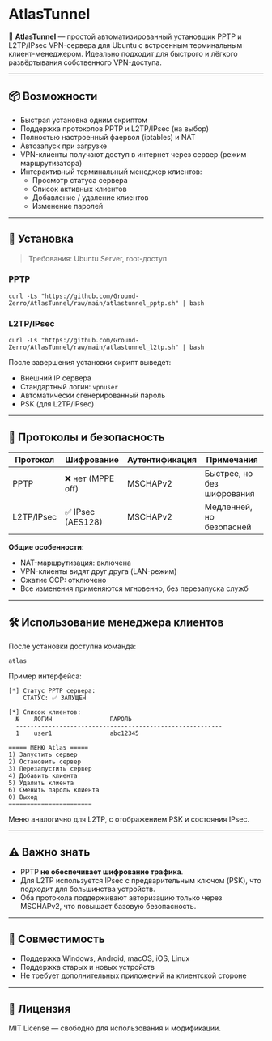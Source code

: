 # AtlasTunnel

📡 **AtlasTunnel** — простой автоматизированный установщик PPTP и L2TP/IPsec VPN-сервера для Ubuntu с встроенным терминальным клиент-менеджером. Идеально подходит для быстрого и лёгкого развёртывания собственного VPN-доступа.

---

## 📦 Возможности

- Быстрая установка одним скриптом
- Поддержка протоколов PPTP и L2TP/IPsec (на выбор)
- Полностью настроенный фаервол (iptables) и NAT
- Автозапуск при загрузке
- VPN-клиенты получают доступ в интернет через сервер (режим маршрутизатора)
- Интерактивный терминальный менеджер клиентов:
  - Просмотр статуса сервера
  - Список активных клиентов
  - Добавление / удаление клиентов
  - Изменение паролей

---

## 🚀 Установка

> Требования: Ubuntu Server, root-доступ

### PPTP

```
curl -Ls "https://github.com/Ground-Zerro/AtlasTunnel/raw/main/atlastunnel_pptp.sh" | bash
```

### L2TP/IPsec

```
curl -Ls "https://github.com/Ground-Zerro/AtlasTunnel/raw/main/atlastunnel_l2tp.sh" | bash
```

После завершения установки скрипт выведет:

- Внешний IP сервера
- Стандартный логин: `vpnuser`
- Автоматически сгенерированный пароль
- PSK (для L2TP/IPsec)

---

## 🔐 Протоколы и безопасность

| Протокол     | Шифрование        | Аутентификация | Примечания                 |
|--------------|-------------------|----------------|----------------------------|
| PPTP         | ❌ нет (MPPE off) | MSCHAPv2       | Быстрее, но без шифрования |
| L2TP/IPsec   | ✅ IPsec (AES128) | MSCHAPv2       | Медленней, но безопасней   |

**Общие особенности:**
- NAT-маршрутизация: включена
- VPN-клиенты видят друг друга (LAN-режим)
- Сжатие CCP: отключено
- Все изменения применяются мгновенно, без перезапуска служб

---

## 🛠 Использование менеджера клиентов

После установки доступна команда:

```
atlas
```

Пример интерфейса:

```
[*] Статус PPTP сервера:
    СТАТУС: ✅ ЗАПУЩЕН

[*] Список клиентов:
  №    ЛОГИН                ПАРОЛЬ
  ---------------------------------------------------------
  1    user1                abc12345

===== МЕНЮ Atlas =====
1) Запустить сервер
2) Остановить сервер
3) Перезапустить сервер
4) Добавить клиента
5) Удалить клиента
6) Сменить пароль клиента
0) Выход
=======================
```

Меню аналогично для L2TP, с отображением PSK и состояния IPsec.

---

## ⚠ Важно знать

- PPTP **не обеспечивает шифрование трафика**.
- Для L2TP используется IPsec с предварительным ключом (PSK), что подходит для большинства устройств.
- Оба протокола поддерживают авторизацию только через MSCHAPv2, что повышает базовую безопасность.

---

## 🧩 Совместимость

- Поддержка Windows, Android, macOS, iOS, Linux
- Поддержка старых и новых устройств
- Не требует дополнительных приложений на клиентской стороне

---

## 📝 Лицензия

MIT License — свободно для использования и модификации.
